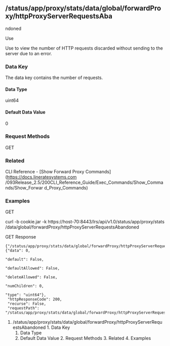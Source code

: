 ## /status/app/proxy/stats/data/global/forwardProxy/httpProxyServerRequestsAba
ndoned

Use

Use to view the number of HTTP requests discarded without sending to the
server due to an error.

### Data Key

The data key contains the number of requests.

#### Data Type

uint64

#### Default Data Value

0

### Request Methods

GET

### Related

CLI Reference - [Show Forward Proxy Commands](https://docs.lineratesystems.com
/093Release_2.5/200CLI_Reference_Guide/Exec_Commands/Show_Commands/Show_Forwar
d_Proxy_Commands)

### Examples

GET

curl -b cookie.jar -k https://host-70:8443/lrs/api/v1.0/status/app/proxy/stats
/data/global/forwardProxy/httpProxyServerRequestsAbandoned

GET Response

    
    {"/status/app/proxy/stats/data/global/forwardProxy/httpProxyServerRequestsAbandoned": {"data": 0,
                                                                                            "default": False,
                                                                                            "defaultAllowed": False,
                                                                                            "deleteAllowed": False,
                                                                                            "numChildren": 0,
                                                                                            "type": "uint64"},
     "httpResponseCode": 200,
     "recurse": False,
     "requestPath": "/status/app/proxy/stats/data/global/forwardProxy/httpProxyServerRequestsAbandoned"}
    

  1. /status/app/proxy/stats/data/global/forwardProxy/httpProxyServerRequestsAbandoned
    1. Data Key
      1. Data Type
      2. Default Data Value
    2. Request Methods
    3. Related
    4. Examples

